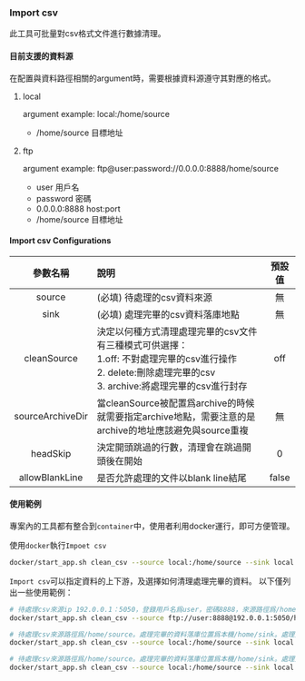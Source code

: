 ### Import csv
此工具可批量對csv格式文件進行數據清理。

#### 目前支援的資料源
在配置與資料路徑相關的argument時，需要根據資料源遵守其對應的格式。
1. local

   argument example: local:/home/source
   * /home/source 目標地址

2. ftp

    argument example: ftp@user:password://0.0.0.0:8888/home/source 
    * user 用戶名
    * password 密碼
    * 0.0.0.0:8888 host:port
    * /home/source 目標地址

#### Import csv Configurations
|       參數名稱       | 說明                                                                                                                   |  預設值  |
|:----------------:|:---------------------------------------------------------------------------------------------------------------------|:-----:|
|      source      | (必填) 待處理的csv資料來源                                                                                                     |   無   |
|       sink       | (必填) 處理完畢的csv資料落庫地點                                                                                                  |   無   |
|   cleanSource    | 決定以何種方式清理處理完畢的csv文件<br/>有三種模式可供選擇：<br/>1.off: 不對處理完畢的csv進行操作<br/> 2. delete:刪除處理完畢的csv<br/> 3. archive:將處理完畢的csv進行封存 |  off  |
| sourceArchiveDir | 當cleanSource被配置爲archive的時候就需要指定archive地點，需要注意的是archive的地址應該避免與source重複                                               |   無   |
|     headSkip     | 決定開頭跳過的行數，清理會在跳過開頭後在開始                                                                                               |   0   |
|  allowBlankLine  | 是否允許處理的文件以blank line結尾                                                                                               | false |

#### 使用範例

專案內的工具都有整合到`container`中，使用者利用docker運行，即可方便管理。

使用`docker`執行`Impoet csv`

```bash 
docker/start_app.sh clean_csv --source local:/home/source --sink local:/home/sink
```

`Import csv`可以指定資料的上下游，及選擇如何清理處理完畢的資料。
以下僅列出一些使用範例：

```bash
# 待處理csv來源ip 192.0.0.1：5050，登錄用戶名爲user，密碼8888，來源路徑爲/home/source。處理完畢的資料落庫位置爲本機/home/sink。
docker/start_app.sh clean_csv --source ftp://user:8888@192.0.0.1:5050/home/source --sink local:/home/sink
```

```bash
# 待處理csv來源路徑爲/home/source。處理完畢的資料落庫位置爲本機/home/sink。處理完畢的資料會被刪除
docker/start_app.sh clean_csv --source local:/home/source --sink local:/home/sink --cleanSource delete
```

```bash
# 待處理csv來源路徑爲/home/source。處理完畢的資料落庫位置爲本機/home/sink。處理完畢的資料會被做archive操作，封存在本地的/home/archive目錄下
docker/start_app.sh clean_csv --source local:/home/source --sink local:/home/sink --cleanSource archive --sourceArchiveDir local:/home/archive
```